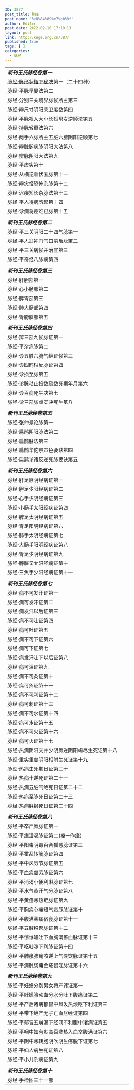```yaml
---
ID: 3877
post_title: 脉经
post_name: '%e8%84%89%e7%bb%8f'
author: Editor
post_date: 2022-02-10 17:10:13
layout: post
link: http://kege.org.cn/3877
published: true
tags: [ ]
categories:
  - 脉经
---
```

<table width="385">
<tbody>
<tr>
<td width="385"><em><strong>新刊王氏脉经卷第一</strong></em></td>
</tr>
<tr>
<td><a href="http://kege.org.cn/3238">脉经·脉形状指下秘决</a>第一（二十四种）</td>
</tr>
<tr>
<td>脉经·平脉早晏法第二</td>
</tr>
<tr>
<td>脉经·分别三关境界脉候所主第三</td>
</tr>
<tr>
<td>脉经·辨尺寸阴阳荣卫度数第四</td>
</tr>
<tr>
<td>脉经·平脉视人大小长短男女逆顺法第五</td>
</tr>
<tr>
<td>脉经·持脉轻重法第六</td>
</tr>
<tr>
<td>脉经·两手六脉所主五脏六腑阴阳逆顺第七</td>
</tr>
<tr>
<td>脉经·辨脏腑病脉阴阳大法第八</td>
</tr>
<tr>
<td>脉经·辨脉阴阳大法第九</td>
</tr>
<tr>
<td>脉经·平虚实第十</td>
</tr>
<tr>
<td>脉经·从横逆顺伏匿脉第十一</td>
</tr>
<tr>
<td>脉经·辨灾怪恐怖杂脉第十二</td>
</tr>
<tr>
<td>脉经·迟疾短长杂脉法第十三</td>
</tr>
<tr>
<td>脉经·平人得病所起第十四</td>
</tr>
<tr>
<td>脉经·诊病将差难已脉第十五</td>
</tr>
<tr>
<td></td>
</tr>
<tr>
<td><em><strong>新刊王氏脉经卷第二</strong></em></td>
</tr>
<tr>
<td>脉经·平三关阴阳二十四气脉第一</td>
</tr>
<tr>
<td>脉经·平人迎神门气口前后脉第二</td>
</tr>
<tr>
<td>脉经·平三关病候并治宜第三</td>
</tr>
<tr>
<td>脉经·平奇经八脉病第四</td>
</tr>
<tr>
<td></td>
</tr>
<tr>
<td><em><strong>新刊王氏脉经卷第三</strong></em></td>
</tr>
<tr>
<td>脉经·肝胆部第一</td>
</tr>
<tr>
<td>脉经·心小肠部第二</td>
</tr>
<tr>
<td>脉经·脾胃部第三</td>
</tr>
<tr>
<td>脉经·肺大肠部第四</td>
</tr>
<tr>
<td>脉经·肾膀胱部第五</td>
</tr>
<tr>
<td></td>
</tr>
<tr>
<td><em><strong>新刊王氏脉经卷第四</strong></em></td>
</tr>
<tr>
<td>脉经·辨三部九候脉证第一</td>
</tr>
<tr>
<td>脉经·平杂病脉第二</td>
</tr>
<tr>
<td>脉经·诊五脏六腑气绝证候第三</td>
</tr>
<tr>
<td>脉经·诊四时相反脉证第四</td>
</tr>
<tr>
<td>脉经·诊损至脉第五</td>
</tr>
<tr>
<td>脉经·诊脉动止投数疏数死期年月第六</td>
</tr>
<tr>
<td>脉经·诊百病死生决第七</td>
</tr>
<tr>
<td>脉经·诊三部脉虚实决死生第八</td>
</tr>
<tr>
<td></td>
</tr>
<tr>
<td><em><strong>新刊王氏脉经卷第五</strong></em></td>
</tr>
<tr>
<td>脉经·张仲景论脉第一</td>
</tr>
<tr>
<td>脉经·扁鹊阴阳脉法第二</td>
</tr>
<tr>
<td>脉经·扁鹊脉法第三</td>
</tr>
<tr>
<td>脉经·扁鹊华佗察声色要诀第四</td>
</tr>
<tr>
<td>脉经·扁鹊诊诸反逆死脉要诀第五</td>
</tr>
<tr>
<td></td>
</tr>
<tr>
<td><em><strong>新刊王氏脉经卷第六</strong></em></td>
</tr>
<tr>
<td>脉经·肝足厥阴经病证第一</td>
</tr>
<tr>
<td>脉经·胆足少阳经病证第二</td>
</tr>
<tr>
<td>脉经·心手少阴经病证第三</td>
</tr>
<tr>
<td>脉经·小肠手太阳经病证第四</td>
</tr>
<tr>
<td>脉经·脾足太阴经病证第五</td>
</tr>
<tr>
<td>脉经·胃足阳明经病证第六</td>
</tr>
<tr>
<td>脉经·肺手太阴经病证第七</td>
</tr>
<tr>
<td>脉经·大肠手阳明经病证第八</td>
</tr>
<tr>
<td>脉经·肾足少阴经病证第九</td>
</tr>
<tr>
<td>脉经·膀胱足太阳经病证第十</td>
</tr>
<tr>
<td>脉经·三焦手少阳经病证第十一</td>
</tr>
<tr>
<td></td>
</tr>
<tr>
<td><em><strong>新刊王氏脉经卷第七</strong></em></td>
</tr>
<tr>
<td>脉经·病不可发汗证第一</td>
</tr>
<tr>
<td>脉经·病可发汗证第二</td>
</tr>
<tr>
<td>脉经·病发汗以后证第三</td>
</tr>
<tr>
<td>脉经·病不可吐证第四</td>
</tr>
<tr>
<td>脉经·病可吐证第五</td>
</tr>
<tr>
<td>脉经·病不可下证第六</td>
</tr>
<tr>
<td>脉经·病可下证第七</td>
</tr>
<tr>
<td>脉经·病发汗吐下以后证第八</td>
</tr>
<tr>
<td>脉经·病可温证第九</td>
</tr>
<tr>
<td>脉经·病不可灸证第十</td>
</tr>
<tr>
<td>脉经·病可灸证第十一</td>
</tr>
<tr>
<td>脉经·病不可刺证第十二</td>
</tr>
<tr>
<td>脉经·病可刺证第十三</td>
</tr>
<tr>
<td>脉经·病不可水证第十四</td>
</tr>
<tr>
<td>脉经·病可水证第十五</td>
</tr>
<tr>
<td>脉经·病不可火证第十六</td>
</tr>
<tr>
<td>脉经·病可火证第十七</td>
</tr>
<tr>
<td>脉经·热病阴阳交并少阴厥逆阴阳竭尽生死证第十八</td>
</tr>
<tr>
<td>脉经·重实重虚阴阳相附生死证第十九</td>
</tr>
<tr>
<td>脉经·热病生死期日证第二十</td>
</tr>
<tr>
<td>脉经·热病十逆死证第二十一</td>
</tr>
<tr>
<td>脉经·热病五脏气绝死日证第二十二</td>
</tr>
<tr>
<td>脉经·热病至脉死日证第二十三</td>
</tr>
<tr>
<td>脉经·热病脉损死日证第二十四</td>
</tr>
<tr>
<td></td>
</tr>
<tr>
<td><em><strong>新刊王氏脉经卷第八</strong></em></td>
</tr>
<tr>
<td>脉经·平卒尸厥脉证第一</td>
</tr>
<tr>
<td>脉经·平痓湿暍脉证第二(痓一作痉)</td>
</tr>
<tr>
<td>脉经·平阳毒阴毒百合狐惑脉证第三</td>
</tr>
<tr>
<td>脉经·平霍乱转筋脉证第四</td>
</tr>
<tr>
<td>脉经·平中风历节脉证第五</td>
</tr>
<tr>
<td>脉经·平血痹虚劳脉证第六</td>
</tr>
<tr>
<td>脉经·平消渴小便利淋脉证第七</td>
</tr>
<tr>
<td>脉经·平水气黄汗气分脉证第八</td>
</tr>
<tr>
<td>脉经·平黄疸寒热疟脉证第九</td>
</tr>
<tr>
<td>脉经·平胸痹心痛短气贲豚脉证第十</td>
</tr>
<tr>
<td>脉经·平腹满寒疝宿食脉证第十一</td>
</tr>
<tr>
<td>脉经·平五脏积聚脉证第十二</td>
</tr>
<tr>
<td>脉经·平惊悸衄吐下血胸满瘀血脉证第十三</td>
</tr>
<tr>
<td>脉经·平呕吐哕下利脉证第十四</td>
</tr>
<tr>
<td>脉经·平肺痿肺痈咳逆上气淡饮脉证第十五</td>
</tr>
<tr>
<td>脉经·平痈肿肠痈金疮侵淫脉证第十六</td>
</tr>
<tr>
<td></td>
</tr>
<tr>
<td><em><strong>新刊王氏脉经卷第九</strong></em></td>
</tr>
<tr>
<td>脉经·平妊娠分别男女将产诸证第一</td>
</tr>
<tr>
<td>脉经·平妊娠胎动血分水分吐下腹痛证第二</td>
</tr>
<tr>
<td>脉经·平产后诸病郁冒中风发热烦呕下利证第三</td>
</tr>
<tr>
<td>脉经·平带下绝产无子亡血居经证第四</td>
</tr>
<tr>
<td>脉经·平郁冒五崩漏下经闭不利腹中诸病证第五</td>
</tr>
<tr>
<td>脉经·平咽中如有炙脔喜悲热入血室腹满证第六</td>
</tr>
<tr>
<td>脉经·平阴中寒转胞阴吹阴生疮脱下证第七</td>
</tr>
<tr>
<td>脉经·平妇人病生死证第八</td>
</tr>
<tr>
<td>脉经·平小儿杂病证第九</td>
</tr>
<tr>
<td></td>
</tr>
<tr>
<td><em><strong>新刊王氏脉经卷第十</strong></em></td>
</tr>
<tr>
<td>脉经·手检图三十一部</td>
</tr>
</tbody>
</table>